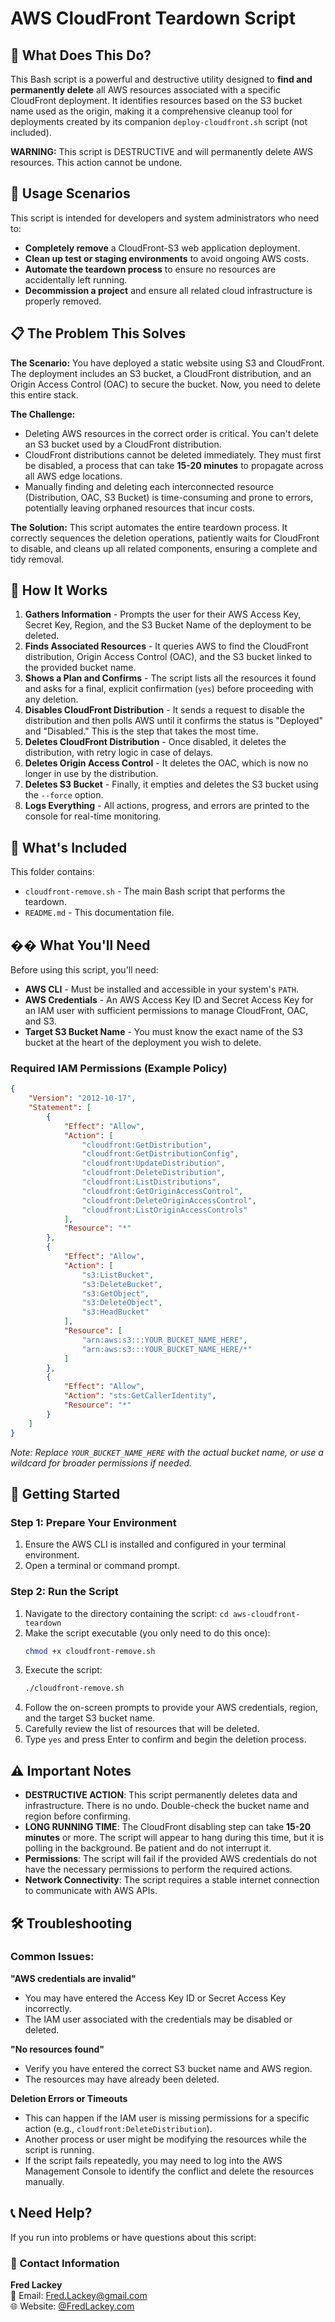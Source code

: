 # AWS CloudFront Teardown Script

## 🎯 What Does This Do?

This Bash script is a powerful and destructive utility designed to **find and permanently delete** all AWS resources associated with a specific CloudFront deployment. It identifies resources based on the S3 bucket name used as the origin, making it a comprehensive cleanup tool for deployments created by its companion `deploy-cloudfront.sh` script (not included).

**WARNING:** This script is DESTRUCTIVE and will permanently delete AWS resources. This action cannot be undone.

## 🎯 Usage Scenarios

This script is intended for developers and system administrators who need to:

-   **Completely remove** a CloudFront-S3 web application deployment.
-   **Clean up test or staging environments** to avoid ongoing AWS costs.
-   **Automate the teardown process** to ensure no resources are accidentally left running.
-   **Decommission a project** and ensure all related cloud infrastructure is properly removed.

## 📋 The Problem This Solves

**The Scenario:**
You have deployed a static website using S3 and CloudFront. The deployment includes an S3 bucket, a CloudFront distribution, and an Origin Access Control (OAC) to secure the bucket. Now, you need to delete this entire stack.

**The Challenge:**
-   Deleting AWS resources in the correct order is critical. You can't delete an S3 bucket used by a CloudFront distribution.
-   CloudFront distributions cannot be deleted immediately. They must first be disabled, a process that can take **15-20 minutes** to propagate across all AWS edge locations.
-   Manually finding and deleting each interconnected resource (Distribution, OAC, S3 Bucket) is time-consuming and prone to errors, potentially leaving orphaned resources that incur costs.

**The Solution:**
This script automates the entire teardown process. It correctly sequences the deletion operations, patiently waits for CloudFront to disable, and cleans up all related components, ensuring a complete and tidy removal.

## 🔧 How It Works

1.  **Gathers Information** - Prompts the user for their AWS Access Key, Secret Key, Region, and the S3 Bucket Name of the deployment to be deleted.
2.  **Finds Associated Resources** - It queries AWS to find the CloudFront distribution, Origin Access Control (OAC), and the S3 bucket linked to the provided bucket name.
3.  **Shows a Plan and Confirms** - The script lists all the resources it found and asks for a final, explicit confirmation (`yes`) before proceeding with any deletion.
4.  **Disables CloudFront Distribution** - It sends a request to disable the distribution and then polls AWS until it confirms the status is "Deployed" and "Disabled." This is the step that takes the most time.
5.  **Deletes CloudFront Distribution** - Once disabled, it deletes the distribution, with retry logic in case of delays.
6.  **Deletes Origin Access Control** - It deletes the OAC, which is now no longer in use by the distribution.
7.  **Deletes S3 Bucket** - Finally, it empties and deletes the S3 bucket using the `--force` option.
8.  **Logs Everything** - All actions, progress, and errors are printed to the console for real-time monitoring.

## 📁 What's Included

This folder contains:
-   `cloudfront-remove.sh` - The main Bash script that performs the teardown.
-   `README.md` - This documentation file.

## �� What You'll Need

Before using this script, you'll need:

-   **AWS CLI** - Must be installed and accessible in your system's `PATH`.
-   **AWS Credentials** - An AWS Access Key ID and Secret Access Key for an IAM user with sufficient permissions to manage CloudFront, OAC, and S3.
-   **Target S3 Bucket Name** - You must know the exact name of the S3 bucket at the heart of the deployment you wish to delete.

### Required IAM Permissions (Example Policy)
```json
{
    "Version": "2012-10-17",
    "Statement": [
        {
            "Effect": "Allow",
            "Action": [
                "cloudfront:GetDistribution",
                "cloudfront:GetDistributionConfig",
                "cloudfront:UpdateDistribution",
                "cloudfront:DeleteDistribution",
                "cloudfront:ListDistributions",
                "cloudfront:GetOriginAccessControl",
                "cloudfront:DeleteOriginAccessControl",
                "cloudfront:ListOriginAccessControls"
            ],
            "Resource": "*"
        },
        {
            "Effect": "Allow",
            "Action": [
                "s3:ListBucket",
                "s3:DeleteBucket",
                "s3:GetObject",
                "s3:DeleteObject",
                "s3:HeadBucket"
            ],
            "Resource": [
                "arn:aws:s3:::YOUR_BUCKET_NAME_HERE",
                "arn:aws:s3:::YOUR_BUCKET_NAME_HERE/*"
            ]
        },
        {
            "Effect": "Allow",
            "Action": "sts:GetCallerIdentity",
            "Resource": "*"
        }
    ]
}
```
*Note: Replace `YOUR_BUCKET_NAME_HERE` with the actual bucket name, or use a wildcard for broader permissions if needed.*

## 🚀 Getting Started

### Step 1: Prepare Your Environment
1.  Ensure the AWS CLI is installed and configured in your terminal environment.
2.  Open a terminal or command prompt.

### Step 2: Run the Script
1.  Navigate to the directory containing the script: `cd aws-cloudfront-teardown`
2.  Make the script executable (you only need to do this once):
    ```bash
    chmod +x cloudfront-remove.sh
    ```
3.  Execute the script:
    ```bash
    ./cloudfront-remove.sh
    ```
4.  Follow the on-screen prompts to provide your AWS credentials, region, and the target S3 bucket name.
5.  Carefully review the list of resources that will be deleted.
6.  Type `yes` and press Enter to confirm and begin the deletion process.

## ⚠️ Important Notes

-   **DESTRUCTIVE ACTION**: This script permanently deletes data and infrastructure. There is no undo. Double-check the bucket name and region before confirming.
-   **LONG RUNNING TIME**: The CloudFront disabling step can take **15-20 minutes** or more. The script will appear to hang during this time, but it is polling in the background. Be patient and do not interrupt it.
-   **Permissions**: The script will fail if the provided AWS credentials do not have the necessary permissions to perform the required actions.
-   **Network Connectivity**: The script requires a stable internet connection to communicate with AWS APIs.

## 🛠️ Troubleshooting

### Common Issues:

**"AWS credentials are invalid"**
-   You may have entered the Access Key ID or Secret Access Key incorrectly.
-   The IAM user associated with the credentials may be disabled or deleted.

**"No resources found"**
-   Verify you have entered the correct S3 bucket name and AWS region.
-   The resources may have already been deleted.

**Deletion Errors or Timeouts**
-   This can happen if the IAM user is missing permissions for a specific action (e.g., `cloudfront:DeleteDistribution`).
-   Another process or user might be modifying the resources while the script is running.
-   If the script fails repeatedly, you may need to log into the AWS Management Console to identify the conflict and delete the resources manually.

## 📞 Need Help?

If you run into problems or have questions about this script:

### 📧 Contact Information

**Fred Lackey**  
📧 Email: [Fred.Lackey@gmail.com](mailto:Fred.Lackey@gmail.com)  
🌐 Website: [@FredLackey.com](https://FredLackey.com) 